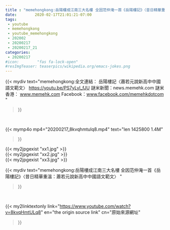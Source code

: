 ```yaml
---
title : "memehongkong:岳陽樓成江南三大名樓 全因范仲淹一首《岳陽樓記》〈昔日精華重溫：蕭若元說新高中中國語文範文〉 "
date:        2020-02-17T21:01:21-07:00
tags:
 - youtube
 - memehongkong
 - youtube_memehongkong
 - 202002
 - 20200217
 - 20200217_21
categories:
 - 20200217
#icon:        "fas fa-lock-open"
#resImgTeaser: teaserpics/wikipedia.org/emacs-jokes.png
---
```


{{< mydiv text="memehongkong:全文連結： 岳陽樓記〈蕭若元說新高中中國語文範文〉 https://youtu.be/PS7yLyI_fJU  謎米新聞：news.memehk.com 謎米香港： www.memehk.com Facebook：www.facebook.com/memehkdotcom "
>}}
<br>


{{< mymp4o mp4="20200217_8kvqhmtulq8.mp4"
text="len 1425800    1.4M"
>}}

{{< my2jpgexist "xx1.jpg" >}}<br>
{{< my2jpgexist "xx2.jpg" >}}<br>
{{< my2jpgexist "xx3.jpg" >}}<br>



{{< mydiv text="memehongkong:岳陽樓成江南三大名樓 全因范仲淹一首《岳陽樓記》〈昔日精華重溫：蕭若元說新高中中國語文範文〉 "
>}}
<br>

{{< my2linktextonly link="https://www.youtube.com/watch?v=8kvqHmtULq8"
en="the origin source link" cn="原始來源網址"
>}}


<br>

